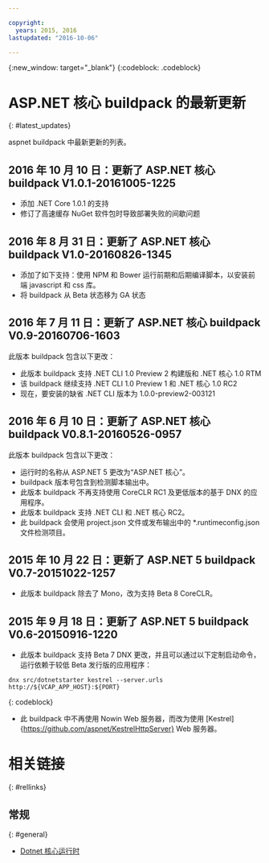 ```yaml
---

copyright:
  years: 2015, 2016
lastupdated: "2016-10-06"

---
```


{:new_window: target="_blank"}
{:codeblock: .codeblock}

# ASP.NET 核心 buildpack 的最新更新
{: #latest_updates}


aspnet buildpack 中最新更新的列表。

## 2016 年 10 月 10 日：更新了 ASP.NET 核心 buildpack V1.0.1-20161005-1225

* 添加 .NET Core 1.0.1 的支持
* 修订了高速缓存 NuGet 软件包时导致部署失败的间歇问题

## 2016 年 8 月 31 日：更新了 ASP.NET 核心 buildpack V1.0-20160826-1345

* 添加了如下支持：使用 NPM 和 Bower 运行前期和后期编译脚本，以安装前端 javascript 和 css 库。
* 将 buildpack 从 Beta 状态移为 GA 状态

## 2016 年 7 月 11 日：更新了 ASP.NET 核心 buildpack V0.9-20160706-1603

此版本 buildpack 包含以下更改：

* 此版本 buildpack 支持 .NET CLI 1.0 Preview 2 构建版和 .NET 核心 1.0 RTM
* 该 buildpack 继续支持 .NET CLI 1.0 Preview 1 和 .NET 核心 1.0 RC2
* 现在，要安装的缺省 .NET CLI 版本为 1.0.0-preview2-003121

## 2016 年 6 月 10 日：更新了 ASP.NET 核心 buildpack V0.8.1-20160526-0957

此版本 buildpack 包含以下更改：

* 运行时的名称从 ASP.NET 5 更改为“ASP.NET 核心”。
* buildpack 版本号包含到检测脚本输出中。
* 此版本 buildpack 不再支持使用 CoreCLR RC1 及更低版本的基于 DNX 的应用程序。
* 此版本 buildpack 支持 .NET CLI 和 .NET 核心 RC2。
* 此 buildpack 会使用 project.json 文件或发布输出中的 *.runtimeconfig.json 文件检测项目。

## 2015 年 10 月 22 日：更新了 ASP.NET 5 buildpack V0.7-20151022-1257

* 此版本 buildpack 除去了 Mono，改为支持 Beta 8 CoreCLR。

## 2015 年 9 月 18 日：更新了 ASP.NET 5 buildpack V0.6-20150916-1220

* 此版本 buildpack 支持 Beta 7 DNX 更改，并且可以通过以下定制启动命令，运行依赖于较低 Beta 发行版的应用程序：

```
dnx src/dotnetstarter kestrel --server.urls http://${VCAP_APP_HOST}:${PORT}
```
{: codeblock}

* 此 buildpack 中不再使用 Nowin Web 服务器，而改为使用 [Kestrel]{https://github.com/aspnet/KestrelHttpServer} Web 服务器。

# 相关链接
{: #rellinks}
## 常规
{: #general}
* [Dotnet 核心运行时](index.html)
